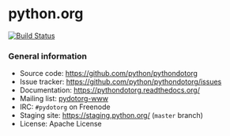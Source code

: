 # python.org

[![Build Status](https://travis-ci.org/python/pythondotorg.png?branch=master)](https://travis-ci.org/python/pythondotorg)

### General information

* Source code: https://github.com/python/pythondotorg
* Issue tracker: https://github.com/python/pythondotorg/issues
* Documentation: https://pythondotorg.readthedocs.org/
* Mailing list: [pydotorg-www](https://mail.python.org/mailman/listinfo/pydotorg-www)
* IRC: `#pydotorg` on Freenode
* Staging site: https://staging.python.org/ (`master` branch)
* License: Apache License
